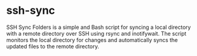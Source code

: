 # ssh-sync
SSH Sync Folders is a simple and Bash script for syncing a local directory with a remote directory over SSH using rsync and inotifywait. The script monitors the local directory for changes and automatically syncs the updated files to the remote directory.
